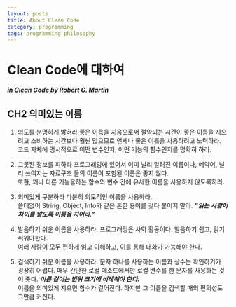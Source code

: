 ```yaml
---
layout: posts
title: About Clean Code
category: programming
tags: programming philosophy
---
```


# Clean Code에 대하여
___in Clean Code by Robert C. Martin___

## CH2 의미있는 이름

1. 의도를 분명하게 밝혀라
좋은 이름을 지음으로써 절약되는 시간이 좋은 이름을 지으려고
소비하는 시간보다 훨씬 많으므로 언제나 좋은 이름을 사용하려고 노력하라.  
코드 자체에 명시적으로 어떤 변수인지, 어떤 기능의 함수인지를 
명확히 하라.

2. 그릇된 정보를 피하라
프로그래밍에 있어서 이미 널리 알려진 이름이나, 예약어, 
널리 쓰여지는 자료구조 들의 이름이 포함된 이름은 좋지 않다.  
또한, 꽤나 다른 기능을하는 함수와 변수 간에 유사한 이름을 사용하지 않도록하라.

3. 의미있게 구분하라
다분히 의도적인 이름을 사용하라.  
쓸데없이 String, Object, Info와 같은 흔한 용어를 갖다 붙이지 말라. __*"읽는 사람이 차이를 알도록 이름을 지어라."*__

4. 발음하기 쉬운 이름을 사용하라.
프로그래밍은 사회 활동이다. 발음하기 쉽고, 읽기 쉬워야한다.  
여러 사람이 모두 편하게 읽고 이해하고, 이를 통해 대화가 가능해야 한다. 

5. 검색하기 쉬운 이름을 사용하라.
문자 하나를 사용하는 이름과 상수는 확인하기가 굉장히 어렵다.
매우 간단한 로컬 메소드에서만 로컬 변수를 한 문자롤 사용하는 것이 좋다. __*이름 길이는 범위 크기에 비례해야 한다.*__  
이름을 의미있게 지으면 함수가 길어진다. 하지만 그 이름을 검색할 때의 편의성도 그만큼 커진다. 

